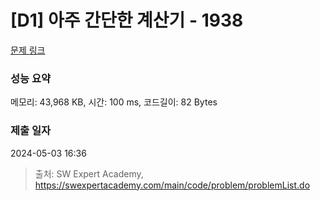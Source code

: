 # [D1] 아주 간단한 계산기 - 1938 

[문제 링크](https://swexpertacademy.com/main/code/problem/problemDetail.do?contestProbId=AV5PjsYKAMIDFAUq) 

### 성능 요약

메모리: 43,968 KB, 시간: 100 ms, 코드길이: 82 Bytes

### 제출 일자

2024-05-03 16:36



> 출처: SW Expert Academy, https://swexpertacademy.com/main/code/problem/problemList.do
